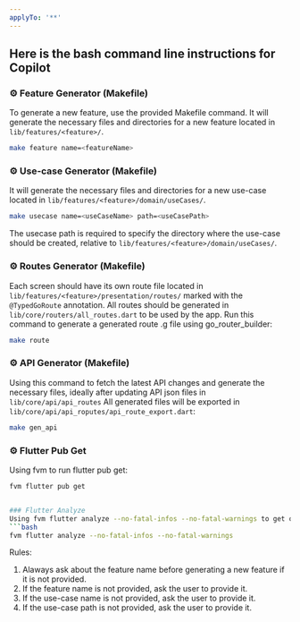 ```yaml
---
applyTo: '**'
---
```

## Here is the bash command line instructions for Copilot

### ⚙️ Feature Generator (Makefile)

To generate a new feature, use the provided Makefile command.
It will generate the necessary files and directories for a new feature located in `lib/features/<feature>/`.
```bash
make feature name=<featureName>
```


### ⚙️ Use-case Generator (Makefile)
It will generate the necessary files and directories for a new use-case located in `lib/features/<feature>/domain/useCases/`.
```bash
make usecase name=<useCaseName> path=<useCasePath>
```
The usecase path is required to specify the directory where the use-case should be created, relative to `lib/features/<feature>/domain/useCases/`.


### ⚙️ Routes Generator (Makefile)
Each screen should have its own route file located in `lib/features/<feature>/presentation/routes/` marked with the `@TypedGoRoute` annotation.
All routes should be generated in `lib/core/routers/all_routes.dart` to be used by the app.
Run this command to generate a generated route .g file using go_router_builder:
```bash
make route
```

### ⚙️ API Generator (Makefile)
Using this command to fetch the latest API changes and generate the necessary files, ideally after updating API json files in `lib/core/api/api_routes`
All generated files will be exported in `lib/core/api/api_roputes/api_route_export.dart`:
```bash
make gen_api
```



### ⚙️ Flutter Pub Get 
Using fvm to run flutter pub get:
```bash
fvm flutter pub get


### Flutter Analyze
Using fvm flutter analyze --no-fatal-infos --no-fatal-warnings to get only errors and critical warnings:
```bash
fvm flutter analyze --no-fatal-infos --no-fatal-warnings
```


Rules:
 1. Alaways ask about the feature name before generating a new feature if it is not provided.
 2. If the feature name is not provided, ask the user to provide it.
 3. If the use-case name is not provided, ask the user to provide it.
 4. If the use-case path is not provided, ask the user to provide it.
